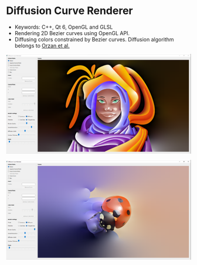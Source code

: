 # Diffusion Curve Renderer
- Keywords: C++, Qt 6, OpenGL and GLSL
- Rendering 2D Bezier curves using OpenGL API.
- Diffusing colors constrained by Bezier curves. Diffusion algorithm belongs to [Orzan et al.](https://hal.archives-ouvertes.fr/inria-00274768/)

![](Screenshot_2021-12-18_12-51.png)

![](Screenshot_2021-12-18_12-48.png)
